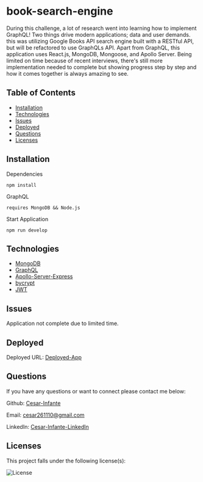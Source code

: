 # book-search-engine

During this challenge, a lot of research went into learning how to implement GraphQL! Two things drive modern applications; data and user demands. this was utilizing Google Books API search engine built with a RESTful API, but will be refactored to use GraphQLs API. Apart from GraphQL, this application uses React.js, MongoDB, Mongoose, and Apollo Server. Being limited on time because of recent interviews, there's still more implementation needed to complete but showing progress step by step and how it comes together is always amazing to see.

## Table of Contents
* [Installation](#installation)
* [Technologies](#technologies)
* [Issues](#issues)
* [Deployed](#deployed)
* [Questions](#questions)
* [Licenses](#licenses)

## Installation
Dependencies
```
npm install
```
GraphQL
```
requires MongoDB && Node.js
```

Start Application
```
npm run develop
```

## Technologies
* [MongoDB](https://www.mongodb.com)
* [GraphQL](https://graphql.org/)
* [Apollo-Server-Express](https://www.npmjs.com/package/apollo-server-express)
* [bycrypt](https://www.npmjs.com/package/bcrypt)
* [JWT](https://jwt.io/)

## Issues
Application not complete due to limited time.

## Deployed
Deployed URL: [Deployed-App](https://github.com/Cesar-Infante/book-search-engine)

## Questions
If you have any questions or want to connect please contact me below:

Github: [Cesar-Infante](https://github.com/Cesar-Infante)

Email: cesar261110@gmail.com

LinkedIn: [Cesar-Infante-LinkedIn](https://www.linkedin.com/in/cesar-infante-a56557222/)
## Licenses
This project falls under the following license(s):

![License](https://img.shields.io/static/v1?label=License&message=None&color=blue)